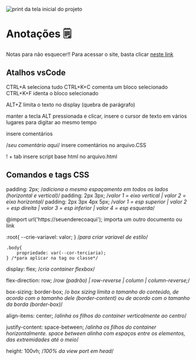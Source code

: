 ![print da tela inicial do projeto](/assets/images/tux.png)

# Anotações 🗒️

Notas para não esquecer!!
Para acessar o site, basta clicar [neste link](https://alura-liard-theta.vercel.app/)

## Atalhos vsCode

CTRL+A seleciona tudo
CTRL+K+C comenta um bloco selecionado
CTRL+K+F identa o bloco selecionado

ALT+Z limita o texto no display (quebra de parágrafo)

manter a tecla ALT pressionada e clicar, insere o cursor de texto em vários lugares para digitar ao mesmo tempo

<!--seu comentário aqui--> insere comentários
/*seu comentário aqui*/ insere comentários no arquivo.CSS

! + tab insere script base html no arquivo.html


## Comandos e tags CSS

padding: 2px; /*adiciona o mesmo espaçamento em todos os lados (horizontal e vertical)*/
padding: 2px 3px; /*valor 1 = eixo vertical | valor 2 = eixo horizontal*/
padding: 2px 3px 4px 5px; /*valor 1 = esp superior | valor 2 = esp direita | valor 3 = esp inferior | valor 4 = esp esquerda*/

@import url('https://seuenderecoaqui'); 
importa um outro documento ou link

:root{
    --crie-variavel: valor;
}   /*para criar variavel de estilo*/
    
    .body{
        propriedade: var(--cor-terciaria);
    } /*para aplicar na tag ou classe*/
    
   

display: flex; /*cria container flexbox*/

flex-direction: row; /*row (padrão) | row-reverse | column | column-reverse;*/

box-sizing: border-box; /*o box sizing limita o tamanho do conteúdo, de acordo com o tamanho dele (border-content) ou de acordo com o tamanho da borda (border-box)*/

align-items: center; /*alinha os filhos do container verticalmente ao centro*/

justify-content: space-between; /*alinha os filhos do container horizontalmente. space between alinha com espaços entre os elementos, das extremidades até o meio*/

height: 100vh;          /*100% da view port em head*/




